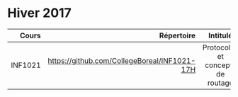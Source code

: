# Hiver 2017

| Cours      | Répertoire                                      | Intitulé                                  |  Commentaires    |
|-----------:|------------------------------------------------:|:-----------------------------------------:|------------------|  
| INF1021    | https://github.com/CollegeBoreal/INF1021-17H    | Protocoles et concepts de routage         |                  |




